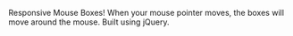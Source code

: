 Responsive Mouse Boxes!
When your mouse pointer moves, the boxes will move around the mouse. Built using jQuery.